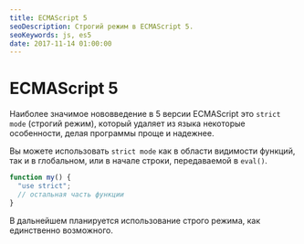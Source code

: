 ```yaml
---
title: ECMAScript 5
seoDescription: Строгий режим в ECMAScript 5.
seoKeywords: js, es5
date: 2017-11-14 01:00:00
---
```

# ECMAScript 5

Наиболее значимое нововведение в 5 версии ECMAScript это `strict mode` (строгий режим), который удаляет из языка некоторые особенности, делая программы проще и надежнее.

Вы можете использовать `strict mode` как в области видимости функций, так и в глобальном, или в начале строки, передаваемой в `eval()`.

```js
function my() { 
  "use strict"; 
  // остальная часть функции 
}
```

В дальнейшем планируется использование строго режима, как единственно возможного.
